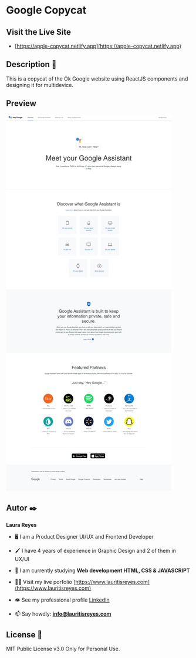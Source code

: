 # Google Copycat

## Visit the Live Site
- [https://apple-copycat.netlify.app](https://apple-copycat.netlify.app)

## Description 📑

This is a copycat of the Ok Google website using ReactJS components and designing it for multidevice.

## Preview

![Captura del proyecto](https://github.com/lauritisreyes/google-copycat/blob/main/public/assets/screenshot-4.jpg)


## Autor ✒️
**Laura Reyes**

- 🖥 I am a Product Designer UI/UX and Frontend Developer

- 🖌 I have 4 years of experience in Graphic Design and 2 of them in UX/UI

- 🌱 I am currently studying **Web development HTML, CSS & JAVASCRIPT**

- 👨‍💻 Visit my live porfolio [https://www.lauritisreyes.com](https://www.lauritisreyes.com)

- 👁 See my professional profile [LinkedIn](https://www.linkedin.com/in/laura-reyes-sanz/)

- 📫 Say howdly: **info@lauritisreyes.com**

  
## License 📄
MIT Public License v3.0
Only for Personal Use.
